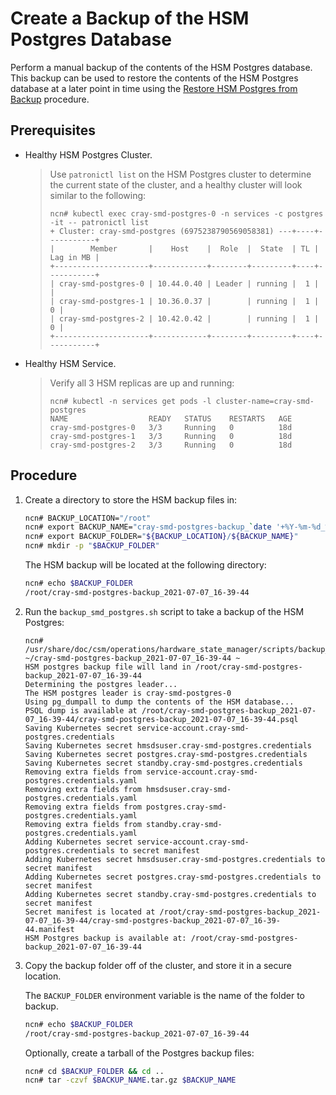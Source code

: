 # Create a Backup of the HSM Postgres Database

Perform a manual backup of the contents of the HSM Postgres database. This backup can be used to restore the contents of the HSM Postgres database at a later point in time using the [Restore HSM Postgres from Backup](Restore_HSM_Postgres_from_Backup.md) procedure.

## Prerequisites
- Healthy HSM Postgres Cluster.
    > Use `patronictl list` on the HSM Postgres cluster to determine the current state of the cluster, and a healthy cluster will look similar to the following:
    > ```
    > ncn# kubectl exec cray-smd-postgres-0 -n services -c postgres -it -- patronictl list
    > + Cluster: cray-smd-postgres (6975238790569058381) ---+----+-----------+
    > |        Member       |    Host    |  Role  |  State  | TL | Lag in MB |
    > +---------------------+------------+--------+---------+----+-----------+
    > | cray-smd-postgres-0 | 10.44.0.40 | Leader | running |  1 |           |
    > | cray-smd-postgres-1 | 10.36.0.37 |        | running |  1 |         0 |
    > | cray-smd-postgres-2 | 10.42.0.42 |        | running |  1 |         0 |
    > +---------------------+------------+--------+---------+----+-----------+
    > ```
- Healthy HSM Service.
    > Verify all 3 HSM replicas are up and running:
    > ```
    > ncn# kubectl -n services get pods -l cluster-name=cray-smd-postgres
    > NAME                  READY   STATUS    RESTARTS   AGE
    > cray-smd-postgres-0   3/3     Running   0          18d
    > cray-smd-postgres-1   3/3     Running   0          18d
    > cray-smd-postgres-2   3/3     Running   0          18d
    > ```

## Procedure
1. Create a directory to store the HSM backup files in:
    ```bash
    ncn# BACKUP_LOCATION="/root"
    ncn# export BACKUP_NAME="cray-smd-postgres-backup_`date '+%Y-%m-%d_%H-%M-%S'`"
    ncn# export BACKUP_FOLDER="${BACKUP_LOCATION}/${BACKUP_NAME}"
    ncn# mkdir -p "$BACKUP_FOLDER"
    ```

    The HSM backup will be located at the following directory:
    ```bash
    ncn# echo $BACKUP_FOLDER
    /root/cray-smd-postgres-backup_2021-07-07_16-39-44
    ```

2. Run the `backup_smd_postgres.sh` script to take a backup of the HSM Postgres:
    ```
    ncn# /usr/share/doc/csm/operations/hardware_state_manager/scripts/backup_smd_postgres.sh
    ~/cray-smd-postgres-backup_2021-07-07_16-39-44 ~
    HSM postgres backup file will land in /root/cray-smd-postgres-backup_2021-07-07_16-39-44
    Determining the postgres leader...
    The HSM postgres leader is cray-smd-postgres-0
    Using pg_dumpall to dump the contents of the HSM database...
    PSQL dump is available at /root/cray-smd-postgres-backup_2021-07-07_16-39-44/cray-smd-postgres-backup_2021-07-07_16-39-44.psql
    Saving Kubernetes secret service-account.cray-smd-postgres.credentials
    Saving Kubernetes secret hmsdsuser.cray-smd-postgres.credentials
    Saving Kubernetes secret postgres.cray-smd-postgres.credentials
    Saving Kubernetes secret standby.cray-smd-postgres.credentials
    Removing extra fields from service-account.cray-smd-postgres.credentials.yaml
    Removing extra fields from hmsdsuser.cray-smd-postgres.credentials.yaml
    Removing extra fields from postgres.cray-smd-postgres.credentials.yaml
    Removing extra fields from standby.cray-smd-postgres.credentials.yaml
    Adding Kubernetes secret service-account.cray-smd-postgres.credentials to secret manifest
    Adding Kubernetes secret hmsdsuser.cray-smd-postgres.credentials to secret manifest
    Adding Kubernetes secret postgres.cray-smd-postgres.credentials to secret manifest
    Adding Kubernetes secret standby.cray-smd-postgres.credentials to secret manifest
    Secret manifest is located at /root/cray-smd-postgres-backup_2021-07-07_16-39-44/cray-smd-postgres-backup_2021-07-07_16-39-44.manifest
    HSM Postgres backup is available at: /root/cray-smd-postgres-backup_2021-07-07_16-39-44
    ```

3. Copy the backup folder off of the cluster, and store it in a secure location.

    The `BACKUP_FOLDER` environment variable is the name of the folder to backup.
    ```bash
    ncn# echo $BACKUP_FOLDER
    /root/cray-smd-postgres-backup_2021-07-07_16-39-44
    ```

    Optionally, create a tarball of the Postgres backup files:
    ```bash
    ncn# cd $BACKUP_FOLDER && cd ..
    ncn# tar -czvf $BACKUP_NAME.tar.gz $BACKUP_NAME
    ```